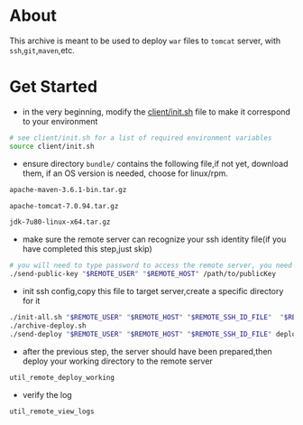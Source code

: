 # About
This archive is meant to be used to deploy `war` files to `tomcat` server, with `ssh`,`git`,`maven`,etc.
# Get Started
- in the very beginning, modify the [client/init.sh](client/init.sh) file to make it correspond to your environment
```bash
# see client/init.sh for a list of required environment variables
source client/init.sh
```
- ensure directory `bundle/` contains the following file,if not yet, download them, if an OS version is needed, choose for linux/rpm.
```bash
apache-maven-3.6.1-bin.tar.gz

apache-tomcat-7.0.94.tar.gz

jdk-7u80-linux-x64.tar.gz
```
- make sure the remote server can recognize your ssh identity file(if you have completed this step,just skip)
```bash
# you will need to type password to access the remote server, you need type password twice,once for scp,another for ssh
./send-public-key "$REMOTE_USER" "$REMOTE_HOST" /path/to/publicKey
```
- init ssh config,copy this file to target server,create a specific directory for it
```bash
./init-all.sh "$REMOTE_USER" "$REMOTE_HOST" "$REMOTE_SSH_ID_FILE"  "$REMOTE_GIT_DIR"
./archive-deploy.sh 
./send-deploy "$REMOTE_USER" "$REMOTE_HOST" "$REMOTE_SSH_ID_FILE" deploy.tar.gz "$REMOTE_INTERFACE_ROOT" "$REMOTE_GIT_DIR"
```
- after the previous step, the server should have been prepared,then deploy your working directory to the remote server
```bash
util_remote_deploy_working
```
- verify the log
```bash
util_remote_view_logs
```


